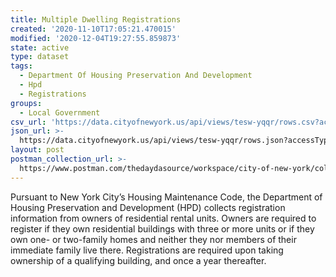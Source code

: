 ```yaml
---
title: Multiple Dwelling Registrations
created: '2020-11-10T17:05:21.470015'
modified: '2020-12-04T19:27:55.859873'
state: active
type: dataset
tags:
  - Department Of Housing Preservation And Development
  - Hpd
  - Registrations
groups:
  - Local Government
csv_url: 'https://data.cityofnewyork.us/api/views/tesw-yqqr/rows.csv?accessType=DOWNLOAD'
json_url: >-
  https://data.cityofnewyork.us/api/views/tesw-yqqr/rows.json?accessType=DOWNLOAD
layout: post
postman_collection_url: >-
  https://www.postman.com/thedaydasource/workspace/city-of-new-york/collection/15909983-74e546a6-96fb-4b56-816c-cf8e7189c831
---
```

Pursuant to New York City’s Housing Maintenance Code, the Department of Housing 
Preservation and Development (HPD) collects registration information from owners of 
residential rental units. Owners are required to register if they own residential buildings 
with three or more units or if they own one- or two-family homes and neither they nor 
members of their immediate family live there. Registrations are required upon taking 
ownership of a qualifying building, and once a year thereafter.
